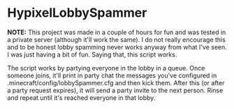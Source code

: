 # HypixelLobbySpammer

**NOTE:** This project was made in a couple of hours for fun and was tested in a private server (although it'll work the same). I do not really encourage this and to be honest lobby spamming never works anyway from what I've seen. I was just having a bit of fun. Saying that, this script works.

The script works by partying everyone in the lobby in a queue. Once someone joins, it'll print in party chat the messages you've configured in .minecraft/config/lobbySpammer.cfg and then kick them. After this (or after a party request expires), it will send a party invite to the next person. Rinse and repeat until it's reached everyone in that lobby.
